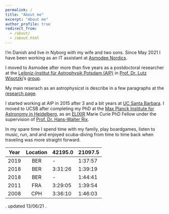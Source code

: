 ```yaml
---
permalink: /
title: "About me"
excerpt: "About me"
author_profile: true
redirect_from: 
  - /about/
  - /about.html
---
```


I’m Danish and live in Nyborg with my wife and two sons. Since May 2021 I have been working as an IT assistant at [Asmodee Nordics](https://asmodeenordics.com/). 

I moved to Asmodee after more than five years as a postdoctoral researcher at the 
[Leibniz-Institut für Astrophysik Potsdam (AIP)](http://www.aip.de/en) in [Prof. Dr. Lutz Wisotzki](http://www.aip.de/Members/lwisotzki/)’s [group](http://www.aip.de/en/research/research-area-ea/research-groups-and-projects/galaxies). 

My main reserach as an astrophysicst is describe in a few paragraphs at the [research page](https://kasperschmidt.github.io/portfolio/). 

I started working at AIP in 2015 after 3 and a bit years at 
[UC Santa Barbara](http://web.physics.ucsb.edu/~astrogroup/).
I moved to UCSB after completing my PhD at the 
[Max Planck Institute for Astronomy in Heidelberg](http://www.mpia.de/), as an [ELIXIR](http://www.iap.fr/elixir/) Marie Curie PhD Fellow under the supervision of [Prof. Dr. Hans-Walter Rix](http://www.mpia.de/rix). 

In my spare time I spend time with my family, play boardgames, listen to music, run, and and enjoyed scuba-diving from time to time back when traveling was more straight forward.


| Year     | Location| 42195.0 | 21097.5 |
|:--------:|:-------:|:--------|:--------|
| 2019     |   BER   | -       | 1:37:57 |
| 2018     |   BER   | 3:31:26 | 1:39:19 |
| 2018     |   BER   | -       | 1:44:41 |
| 2011     |   FRA   | 3:29:05 | 1:39:54 |
| 2008     |   CPH   | 3:36:10 | 1:46:03 |


. updated 13/06/21 .
